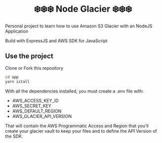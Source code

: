 # <center>:snowflake::snowflake::snowflake: Node Glacier :snowflake::snowflake::snowflake:</center>

Personal project to learn how to use Amazon S3 Glacier with an NodeJS Application

Build with ExpressJS and AWS SDK for JavaScript

## Use the project

Clone or Fork this repository

```sh
cd app
yarn istall
```

With all the dependencies installed, you must create a .env file with:

- AWS_ACCESS_KEY_ID
- AWS_SECRET_KEY
- AWS_DEFAULT_REGION
- AWS_GLACIER_API_VERSION

That will contain the AWS Programmatic Access and Region that you'll create your glacier vault to keep your files and to define the API Version of the SDK.
